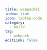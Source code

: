 ```yaml
---
title: webpack01
index: true
icon: laptop-code
category:
  - build
tag:
  - webpack
editLink: false
---
```

